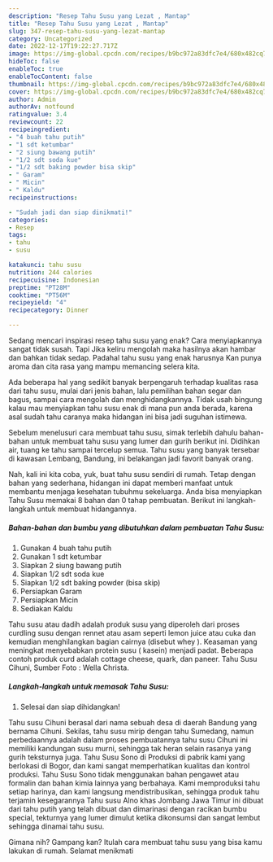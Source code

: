 ```yaml
---
description: "Resep Tahu Susu yang Lezat , Mantap"
title: "Resep Tahu Susu yang Lezat , Mantap"
slug: 347-resep-tahu-susu-yang-lezat-mantap
category: Uncategorized
date: 2022-12-17T19:22:27.717Z
image: https://img-global.cpcdn.com/recipes/b9bc972a83dfc7e4/680x482cq70/tahu-susu-foto-resep-utama.jpg
hideToc: false
enableToc: true
enableTocContent: false
thumbnail: https://img-global.cpcdn.com/recipes/b9bc972a83dfc7e4/680x482cq70/tahu-susu-foto-resep-utama.jpg
cover: https://img-global.cpcdn.com/recipes/b9bc972a83dfc7e4/680x482cq70/tahu-susu-foto-resep-utama.jpg
author: Admin
authorAv: notfound
ratingvalue: 3.4
reviewcount: 22
recipeingredient:
- "4 buah tahu putih"
- "1 sdt ketumbar"
- "2 siung bawang putih"
- "1/2 sdt soda kue"
- "1/2 sdt baking powder bisa skip"
- " Garam"
- " Micin"
- " Kaldu"
recipeinstructions:

- "Sudah jadi dan siap dinikmati!"
categories:
- Resep
tags:
- tahu
- susu

katakunci: tahu susu 
nutrition: 244 calories
recipecuisine: Indonesian
preptime: "PT28M"
cooktime: "PT56M"
recipeyield: "4"
recipecategory: Dinner

---
```



Sedang mencari inspirasi resep tahu susu yang enak? Cara menyiapkannya sangat tidak susah. Tapi Jika keliru mengolah maka hasilnya akan hambar dan bahkan tidak sedap. Padahal tahu susu yang enak harusnya Kan punya aroma dan cita rasa yang mampu memancing selera kita.


Ada beberapa hal yang sedikit banyak berpengaruh terhadap kualitas rasa dari tahu susu, mulai dari jenis bahan, lalu pemilihan bahan segar dan bagus, sampai cara mengolah dan menghidangkannya. Tidak usah bingung kalau mau menyiapkan tahu susu enak di mana pun anda berada, karena asal sudah tahu caranya maka hidangan ini bisa jadi suguhan istimewa.

Sebelum menelusuri cara membuat tahu susu, simak terlebih dahulu bahan-bahan untuk membuat tahu susu yang lumer dan gurih berikut ini. Didihkan air, tuang ke tahu sampai tercelup semua. Tahu susu yang banyak tersebar di kawasan Lembang, Bandung, ini belakangan jadi favorit banyak orang.


Nah, kali ini kita coba, yuk, buat tahu susu sendiri di rumah. Tetap dengan bahan yang sederhana, hidangan ini dapat memberi manfaat untuk membantu menjaga kesehatan tubuhmu sekeluarga. Anda bisa menyiapkan Tahu Susu memakai 8 bahan dan 0 tahap pembuatan. Berikut ini langkah-langkah untuk membuat hidangannya.

<!--inarticleads1-->

##### Bahan-bahan dan bumbu yang dibutuhkan dalam pembuatan Tahu Susu:

1. Gunakan 4 buah tahu putih
1. Gunakan 1 sdt ketumbar
1. Siapkan 2 siung bawang putih
1. Siapkan 1/2 sdt soda kue
1. Siapkan 1/2 sdt baking powder (bisa skip)
1. Persiapkan  Garam
1. Persiapkan  Micin
1. Sediakan  Kaldu


Tahu susu atau dadih adalah produk susu yang diperoleh dari proses curdling susu dengan rennet atau asam seperti lemon juice atau cuka dan kemudian menghilangkan bagian cairnya (disebut whey ). Keasaman yang meningkat menyebabkan protein susu ( kasein) menjadi padat. Beberapa contoh produk curd adalah cottage cheese, quark, dan paneer. Tahu Susu Cihuni, Sumber Foto : Wella Christa. 

<!--inarticleads2-->

##### Langkah-langkah untuk memasak Tahu Susu:


1. Selesai dan siap dihidangkan!

Tahu susu Cihuni berasal dari nama sebuah desa di daerah Bandung yang bernama Cihuni. Sekilas, tahu susu mirip dengan tahu Sumedang, namun perbedaannya adalah dalam proses pembuatannya tahu susu Cihuni ini memiliki kandungan susu murni, sehingga tak heran selain rasanya yang gurih teksturnya juga. Tahu Susu Sono di Produksi di pabrik kami yang berlokasi di Bogor, dan kami sangat memperhatikan kualitas dan kontrol produksi. Tahu Susu Sono tidak menggunakan bahan pengawet atau formalin dan bahan kimia lainnya yang berbahaya. Kami memproduksi tahu setiap harinya, dan kami langsung mendistribusikan, sehingga produk tahu terjamin kesegarannya Tahu susu Alno khas Jombang Jawa Timur ini dibuat dari tahu putih yang telah dibuat dan dimarinasi dengan racikan bumbu special, tekturnya yang lumer dimulut ketika dikonsumsi dan sangat lembut sehingga dinamai tahu susu. 

Gimana nih? Gampang kan? Itulah cara membuat tahu susu yang bisa kamu lakukan di rumah. Selamat menikmati
